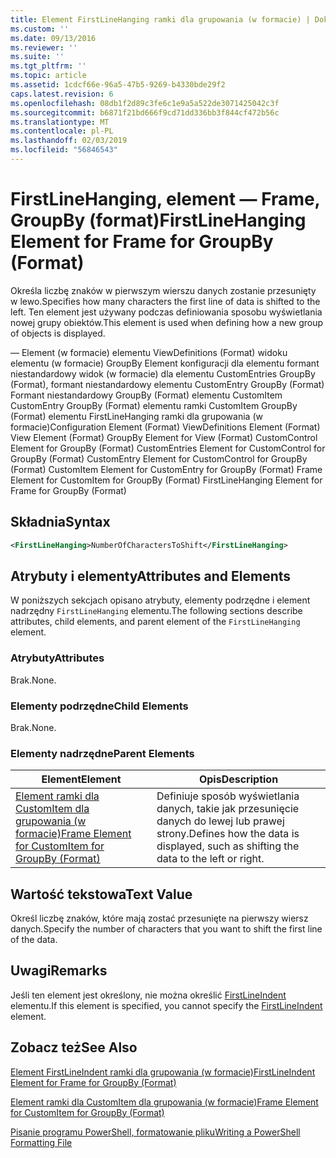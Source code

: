 ```yaml
---
title: Element FirstLineHanging ramki dla grupowania (w formacie) | Dokumentacja firmy Microsoft
ms.custom: ''
ms.date: 09/13/2016
ms.reviewer: ''
ms.suite: ''
ms.tgt_pltfrm: ''
ms.topic: article
ms.assetid: 1cdcf66e-96a5-47b5-9269-b4330bde29f2
caps.latest.revision: 6
ms.openlocfilehash: 08db1f2d89c3fe6c1e9a5a522de3071425042c3f
ms.sourcegitcommit: b6871f21bd666f9cd71dd336bb3f844cf472b56c
ms.translationtype: MT
ms.contentlocale: pl-PL
ms.lasthandoff: 02/03/2019
ms.locfileid: "56846543"
---
```

# <a name="firstlinehanging-element-for-frame-for-groupby-format"></a><span data-ttu-id="91fad-102">FirstLineHanging, element — Frame, GroupBy (format)</span><span class="sxs-lookup"><span data-stu-id="91fad-102">FirstLineHanging Element for Frame for GroupBy (Format)</span></span>

<span data-ttu-id="91fad-103">Określa liczbę znaków w pierwszym wierszu danych zostanie przesunięty w lewo.</span><span class="sxs-lookup"><span data-stu-id="91fad-103">Specifies how many characters the first line of data is shifted to the left.</span></span> <span data-ttu-id="91fad-104">Ten element jest używany podczas definiowania sposobu wyświetlania nowej grupy obiektów.</span><span class="sxs-lookup"><span data-stu-id="91fad-104">This element is used when defining how a new group of objects is displayed.</span></span>

<span data-ttu-id="91fad-105">— Element (w formacie) elementu ViewDefinitions (Format) widoku elementu (w formacie) GroupBy Element konfiguracji dla elementu formant niestandardowy widok (w formacie) dla elementu CustomEntries GroupBy (Format), formant niestandardowy elementu CustomEntry GroupBy (Format) Formant niestandardowy GroupBy (Format) elementu CustomItem CustomEntry GroupBy (Format) elementu ramki CustomItem GroupBy (Format) elementu FirstLineHanging ramki dla grupowania (w formacie)</span><span class="sxs-lookup"><span data-stu-id="91fad-105">Configuration Element (Format) ViewDefinitions Element (Format) View Element (Format) GroupBy Element for View (Format) CustomControl Element for GroupBy (Format) CustomEntries Element for CustomControl for GroupBy (Format) CustomEntry Element for CustomControl for GroupBy (Format) CustomItem Element for CustomEntry for GroupBy (Format) Frame Element for CustomItem for GroupBy (Format) FirstLineHanging Element for Frame for GroupBy (Format)</span></span>

## <a name="syntax"></a><span data-ttu-id="91fad-106">Składnia</span><span class="sxs-lookup"><span data-stu-id="91fad-106">Syntax</span></span>

```xml
<FirstLineHanging>NumberOfCharactersToShift</FirstLineHanging>
```

## <a name="attributes-and-elements"></a><span data-ttu-id="91fad-107">Atrybuty i elementy</span><span class="sxs-lookup"><span data-stu-id="91fad-107">Attributes and Elements</span></span>

<span data-ttu-id="91fad-108">W poniższych sekcjach opisano atrybuty, elementy podrzędne i element nadrzędny `FirstLineHanging` elementu.</span><span class="sxs-lookup"><span data-stu-id="91fad-108">The following sections describe attributes, child elements, and parent element of the `FirstLineHanging` element.</span></span>

### <a name="attributes"></a><span data-ttu-id="91fad-109">Atrybuty</span><span class="sxs-lookup"><span data-stu-id="91fad-109">Attributes</span></span>

<span data-ttu-id="91fad-110">Brak.</span><span class="sxs-lookup"><span data-stu-id="91fad-110">None.</span></span>

### <a name="child-elements"></a><span data-ttu-id="91fad-111">Elementy podrzędne</span><span class="sxs-lookup"><span data-stu-id="91fad-111">Child Elements</span></span>

<span data-ttu-id="91fad-112">Brak.</span><span class="sxs-lookup"><span data-stu-id="91fad-112">None.</span></span>

### <a name="parent-elements"></a><span data-ttu-id="91fad-113">Elementy nadrzędne</span><span class="sxs-lookup"><span data-stu-id="91fad-113">Parent Elements</span></span>

|<span data-ttu-id="91fad-114">Element</span><span class="sxs-lookup"><span data-stu-id="91fad-114">Element</span></span>|<span data-ttu-id="91fad-115">Opis</span><span class="sxs-lookup"><span data-stu-id="91fad-115">Description</span></span>|
|-------------|-----------------|
|[<span data-ttu-id="91fad-116">Element ramki dla CustomItem dla grupowania (w formacie)</span><span class="sxs-lookup"><span data-stu-id="91fad-116">Frame Element for CustomItem for GroupBy (Format)</span></span>](./frame-element-for-customitem-for-groupby-format.md)|<span data-ttu-id="91fad-117">Definiuje sposób wyświetlania danych, takie jak przesunięcie danych do lewej lub prawej strony.</span><span class="sxs-lookup"><span data-stu-id="91fad-117">Defines how the data is displayed, such as shifting the data to the left or right.</span></span>|

## <a name="text-value"></a><span data-ttu-id="91fad-118">Wartość tekstowa</span><span class="sxs-lookup"><span data-stu-id="91fad-118">Text Value</span></span>

<span data-ttu-id="91fad-119">Określ liczbę znaków, które mają zostać przesunięte na pierwszy wiersz danych.</span><span class="sxs-lookup"><span data-stu-id="91fad-119">Specify the number of characters that you want to shift the first line of the data.</span></span>

## <a name="remarks"></a><span data-ttu-id="91fad-120">Uwagi</span><span class="sxs-lookup"><span data-stu-id="91fad-120">Remarks</span></span>

<span data-ttu-id="91fad-121">Jeśli ten element jest określony, nie można określić [FirstLineIndent](./firstlineindent-element-for-frame-for-groupby-format.md) elementu.</span><span class="sxs-lookup"><span data-stu-id="91fad-121">If this element is specified, you cannot specify the [FirstLineIndent](./firstlineindent-element-for-frame-for-groupby-format.md) element.</span></span>

## <a name="see-also"></a><span data-ttu-id="91fad-122">Zobacz też</span><span class="sxs-lookup"><span data-stu-id="91fad-122">See Also</span></span>

[<span data-ttu-id="91fad-123">Element FirstLineIndent ramki dla grupowania (w formacie)</span><span class="sxs-lookup"><span data-stu-id="91fad-123">FirstLineIndent Element for Frame for GroupBy (Format)</span></span>](./firstlineindent-element-for-frame-for-groupby-format.md)

[<span data-ttu-id="91fad-124">Element ramki dla CustomItem dla grupowania (w formacie)</span><span class="sxs-lookup"><span data-stu-id="91fad-124">Frame Element for CustomItem for GroupBy (Format)</span></span>](./frame-element-for-customitem-for-groupby-format.md)

[<span data-ttu-id="91fad-125">Pisanie programu PowerShell, formatowanie pliku</span><span class="sxs-lookup"><span data-stu-id="91fad-125">Writing a PowerShell Formatting File</span></span>](./writing-a-powershell-formatting-file.md)
